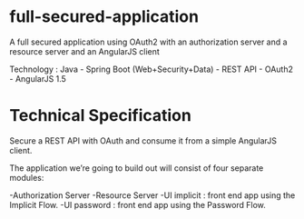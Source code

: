 # full-secured-application
A full secured application using OAuth2 with an authorization server and a resource server and an AngularJS client

Technology : Java - Spring Boot (Web+Security+Data) - REST API - OAuth2 - AngularJS 1.5

# Technical Specification

Secure a REST API with OAuth and consume it from a simple AngularJS client.

The application we’re going to build out will consist of four separate modules:

-Authorization Server
-Resource Server
-UI implicit : front end app using the Implicit Flow.
-UI password : front end app using the Password Flow.